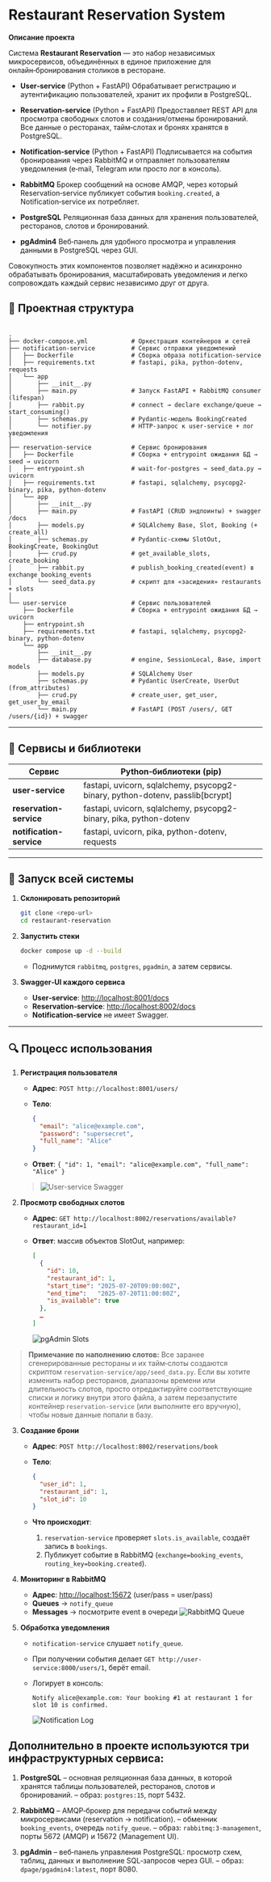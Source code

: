 # Restaurant Reservation System

**Описание проекта**

Система **Restaurant Reservation** — это набор независимых микросервисов, объединённых в единое приложение для онлайн‑бронирования столиков в ресторане.

* **User‑service** (Python + FastAPI)
  Обрабатывает регистрацию и аутентификацию пользователей, хранит их профили в PostgreSQL.

* **Reservation‑service** (Python + FastAPI)
  Предоставляет REST API для просмотра свободных слотов и создания/отмены бронирований. Все данные о ресторанах, тайм‑слотах и бронях хранятся в PostgreSQL.

* **Notification‑service** (Python + FastAPI)
  Подписывается на события бронирования через RabbitMQ и отправляет пользователям уведомления (e‑mail, Telegram или просто лог в консоль).

* **RabbitMQ**
  Брокер сообщений на основе AMQP, через который Reservation‑service публикует события `booking.created`, а Notification‑service их потребляет.

* **PostgreSQL**
  Реляционная база данных для хранения пользователей, ресторанов, слотов и бронирований.

* **pgAdmin4**
  Веб‑панель для удобного просмотра и управления данными в PostgreSQL через GUI.

Совокупность этих компонентов позволяет надёжно и асинхронно обрабатывать бронирования, масштабировать уведомления и легко сопровождать каждый сервис независимо друг от друга.


## 📂 Проектная структура

```

.
├── docker-compose.yml            # Оркестрация контейнеров и сетей
├── notification-service          # Сервис отправки уведомлений
│   ├── Dockerfile                # Сборка образа notification-service
│   ├── requirements.txt          # fastapi, pika, python-dotenv, requests
│   └── app
│       ├── __init__.py
│       ├── main.py               # Запуск FastAPI + RabbitMQ consumer (lifespan)
│       ├── rabbit.py             # connect → declare exchange/queue → start_consuming()
│       ├── schemas.py            # Pydantic-модель BookingCreated
│       └── notifier.py           # HTTP-запрос к user-service + лог уведомления
│
├── reservation-service           # Сервис бронирования
│   ├── Dockerfile                # Сборка + entrypoint ожидания БД → seed → uvicorn
│   ├── entrypoint.sh             # wait-for-postgres → seed_data.py → uvicorn
│   ├── requirements.txt          # fastapi, sqlalchemy, psycopg2-binary, pika, python-dotenv
│   └── app
│       ├── __init__.py
│       ├── main.py               # FastAPI (CRUD эндпоинты) + swagger /docs
│       ├── models.py             # SQLAlchemy Base, Slot, Booking (+ create_all)
│       ├── schemas.py            # Pydantic‑схемы SlotOut, BookingCreate, BookingOut
│       ├── crud.py               # get_available_slots, create_booking
│       ├── rabbit.py             # publish_booking_created(event) в exchange booking_events
│       └── seed_data.py          # скрипт для «засидения» restaurants + slots
│
└── user-service                  # Сервис пользователей
    ├── Dockerfile                # Сборка + entrypoint ожидания БД → uvicorn
    ├── entrypoint.sh
    ├── requirements.txt          # fastapi, sqlalchemy, psycopg2-binary, python-dotenv
    └── app
        ├── __init__.py
        ├── database.py           # engine, SessionLocal, Base, import models
        ├── models.py             # SQLAlchemy User
        ├── schemas.py            # Pydantic UserCreate, UserOut (from_attributes)
        ├── crud.py               # create_user, get_user, get_user_by_email
        └── main.py               # FastAPI (POST /users/, GET /users/{id}) + swagger

```

---

## 🧩 Сервисы и библиотеки

| Сервис               | Python‑библиотеки (pip)                                  |
|----------------------|-----------------------------------------------------------|
| **user-service**     | fastapi, uvicorn, sqlalchemy, psycopg2-binary, python-dotenv, passlib[bcrypt] |
| **reservation-service** | fastapi, uvicorn, sqlalchemy, psycopg2-binary, pika, python-dotenv            |
| **notification-service** | fastapi, uvicorn, pika, python-dotenv, requests                        |

---

## 🚀 Запуск всей системы

1. **Склонировать репозиторий**  
   ```bash
   git clone <repo-url>
   cd restaurant-reservation
    ```

2. **Запустить стеки**

   ```bash
   docker compose up -d --build
   ```

   * Поднимутся `rabbitmq`, `postgres`, `pgadmin`, а затем сервисы.

3. **Swagger‑UI каждого сервиса**

   * **User‑service**:  [http://localhost:8001/docs](http://localhost:8001/docs)
   * **Reservation‑service**:  [http://localhost:8002/docs](http://localhost:8002/docs)
   * **Notification‑service** не имеет Swagger.

---

## 🔍 Процесс использования

1. **Регистрация пользователя**

   * **Адрес**: `POST http://localhost:8001/users/`

   * **Тело**:

     ```json
     {
       "email": "alice@example.com",
       "password": "supersecret",
       "full_name": "Alice"
     }
     ```

   * **Ответ**: `{ "id": 1, "email": "alice@example.com", "full_name": "Alice" }`

   > ![User-service Swagger](./docs_images/image1.png)

2. **Просмотр свободных слотов**

   * **Адрес**: `GET http://localhost:8002/reservations/available?restaurant_id=1`
   * **Ответ**: массив объектов SlotOut, например:

     ```json
     [
       {
         "id": 10,
         "restaurant_id": 1,
         "start_time": "2025-07-20T09:00:00Z",
         "end_time":   "2025-07-20T11:00:00Z",
         "is_available": true
       },
       …
     ]
     ```
     ![pgAdmin Slots](./docs_images/image3.png)
     
> **Примечание по наполнению слотов:**
> Все заранее сгенерированные рестораны и их тайм‑слоты создаются скриптом `reservation-service/app/seed_data.py`.
> Если вы хотите изменить набор ресторанов, диапазоны времени или длительность слотов, просто отредактируйте соответствующие списки и логику внутри этого файла, а затем перезапустите контейнер `reservation-service` (или выполните его вручную), чтобы новые данные попали в базу.


3. **Создание брони**

   * **Адрес**: `POST http://localhost:8002/reservations/book`
   * **Тело**:

     ```json
     {
       "user_id": 1,
       "restaurant_id": 1,
       "slot_id": 10
     }
     ```
   * **Что происходит**:

     1. `reservation-service` проверяет `slots.is_available`, создаёт запись в `bookings`.
     2. Публикует событие в RabbitMQ (`exchange=booking_events`, `routing_key=booking.created`).

4. **Мониторинг в RabbitMQ**

   * **Адрес**: [http://localhost:15672](http://localhost:15672) (user/pass = user/pass)
   * **Queues** → `notify_queue`
   * **Messages** → посмотрите event в очереди
     ![RabbitMQ Queue](./docs_images/image4.png)

5. **Обработка уведомления**

   * `notification-service` слушает `notify_queue`.
   * При получении события делает `GET http://user-service:8000/users/1`, берёт email.
   * Логирует в консоль:

     ```
     Notify alice@example.com: Your booking #1 at restaurant 1 for slot 10 is confirmed.
     ```
     ![Notification Log](./docs_images/image5.png)

## Дополнительно в проекте используются три инфраструктурных сервиса:

1. **PostgreSQL**
   – основная реляционная база данных, в которой хранятся таблицы пользователей, ресторанов, слотов и бронирований.
   – образ: `postgres:15`, порт 5432.

2. **RabbitMQ**
   – AMQP‑брокер для передачи событий между микросервисами (reservation → notification).
   – обменник `booking_events`, очередь `notify_queue`.
   – образ: `rabbitmq:3-management`, порты 5672 (AMQP) и 15672 (Management UI).

3. **pgAdmin**
   – веб‑панель управления PostgreSQL: просмотр схем, таблиц, данных и выполнение SQL‑запросов через GUI.
   – образ: `dpage/pgadmin4:latest`, порт 8080.
